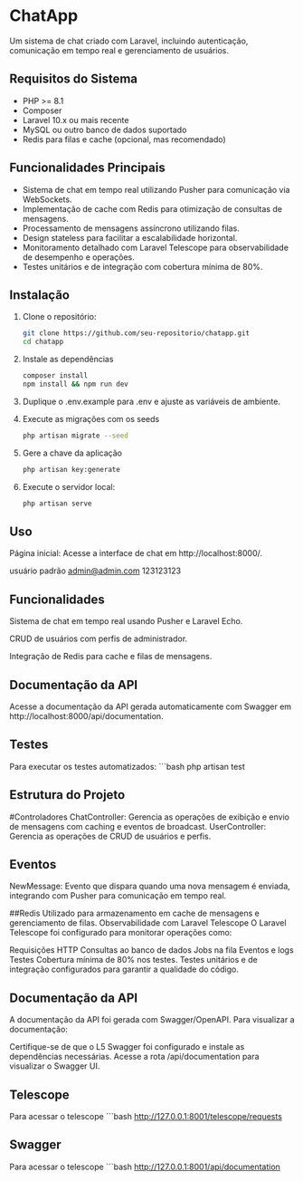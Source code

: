 # ChatApp

Um sistema de chat criado com Laravel, incluindo autenticação, comunicação em tempo real e gerenciamento de usuários.

## Requisitos do Sistema

- PHP >= 8.1
- Composer
- Laravel 10.x ou mais recente
- MySQL ou outro banco de dados suportado
- Redis para filas e cache (opcional, mas recomendado)


## Funcionalidades Principais
- Sistema de chat em tempo real utilizando Pusher para comunicação via WebSockets.
- Implementação de cache com Redis para otimização de consultas de mensagens.
- Processamento de mensagens assíncrono utilizando filas.
- Design stateless para facilitar a escalabilidade horizontal.
- Monitoramento detalhado com Laravel Telescope para observabilidade de desempenho e operações.
- Testes unitários e de integração com cobertura mínima de 80%.


## Instalação

1. Clone o repositório:
   ```bash
   git clone https://github.com/seu-repositorio/chatapp.git
   cd chatapp
   
2. Instale as dependências
   ```bash
   composer install
   npm install && npm run dev
   
3. Duplique o .env.example para .env e ajuste as variáveis de ambiente.

4. Execute as migrações com os seeds
   ```bash
   php artisan migrate --seed
   
5. Gere a chave da aplicação
   ```bash
   php artisan key:generate

6. Execute o servidor local:
   ```bash
   php artisan serve

## Uso
Página inicial: Acesse a interface de chat em http://localhost:8000/.

usuário padrão
admin@admin.com
123123123

## Funcionalidades
Sistema de chat em tempo real usando Pusher e Laravel Echo.

CRUD de usuários com perfis de administrador.

Integração de Redis para cache e filas de mensagens.

## Documentação da API
Acesse a documentação da API gerada automaticamente com Swagger em http://localhost:8000/api/documentation.

## Testes
Para executar os testes automatizados:
    ```bash
    php artisan test


## Estrutura do Projeto
#Controladores
ChatController: Gerencia as operações de exibição e envio de mensagens com caching e eventos de broadcast.
UserController: Gerencia as operações de CRUD de usuários e perfis.

## Eventos
NewMessage: Evento que dispara quando uma nova mensagem é enviada, integrando com Pusher para comunicação em tempo real.

##Redis
Utilizado para armazenamento em cache de mensagens e gerenciamento de filas.
Observabilidade com Laravel Telescope
O Laravel Telescope foi configurado para monitorar operações como:

Requisições HTTP
Consultas ao banco de dados
Jobs na fila
Eventos e logs
Testes
Cobertura mínima de 80% nos testes.
Testes unitários e de integração configurados para garantir a qualidade do código.

## Documentação da API
A documentação da API foi gerada com Swagger/OpenAPI. Para visualizar a documentação:

Certifique-se de que o L5 Swagger foi configurado e instale as dependências necessárias.
Acesse a rota /api/documentation para visualizar o Swagger UI.

## Telescope
Para acessar o telescope
    ```bash
    http://127.0.0.1:8001/telescope/requests

## Swagger
Para acessar o telescope
    ```bash
    http://127.0.0.1:8001/api/documentation


